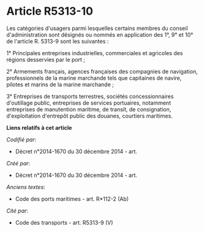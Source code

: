 # Article R5313-10

Les catégories d'usagers parmi lesquelles certains membres du conseil d'administration sont désignés ou nommés en application
des 1°, 9° et 10° de l'article R. 5313-9 sont les suivantes : 

1° Principales entreprises industrielles, commerciales et agricoles des régions desservies par le port ; 

2° Armements français, agences françaises des compagnies de navigation, professionnels de la marine marchande tels que
capitaines de navire, pilotes et marins de la marine marchande ; 

3° Entreprises de transports terrestres, sociétés concessionnaires d'outillage public, entreprises de services portuaires,
notamment entreprises de manutention maritime, de transit, de consignation, d'exploitation d'entrepôt public des douanes,
courtiers maritimes.

**Liens relatifs à cet article**

_Codifié par_:

  - Décret n°2014-1670 du 30 décembre 2014 - art.

_Créé par_:

  - Décret n°2014-1670 du 30 décembre 2014 - art.

_Anciens textes_:

  - Code des ports maritimes - art. R*112-2 (Ab)

_Cité par_:

  - Code des transports - art. R5313-9 (V)
